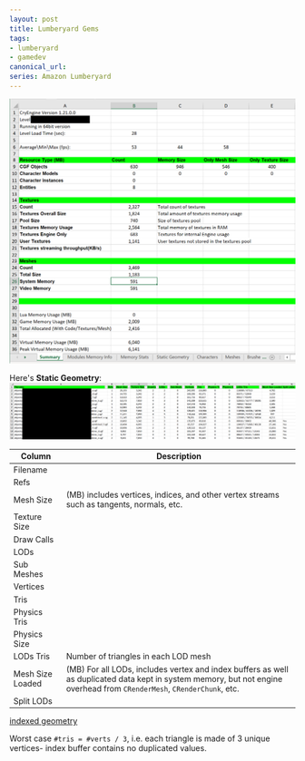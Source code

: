 ```yaml
---
layout: post
title: Lumberyard Gems
tags:
- lumberyard
- gamedev
canonical_url: 
series: Amazon Lumberyard
---
```


![](/assets/lmbr_savelevelstats.png)

Here's __Static Geometry__:  
![](/assets/lmbr_savelevelstats_static_geom.png)


| Column | Description
|-|-|
| Filename | 
| Refs | 
| Mesh Size | (MB) includes vertices, indices, and other vertex streams such as tangents, normals, etc.
| Texture Size
| Draw Calls
| LODs
| Sub Meshes
| Vertices
| Tris
| Physics Tris
| Physics Size
| LODs Tris | Number of triangles in each LOD mesh
| Mesh Size Loaded | (MB) For all LODs, includes vertex and index buffers as well as duplicated data kept in system memory, but not engine overhead from `CRenderMesh`, `CRenderChunk`, etc.
| Split LODs

[indexed geometry](http://www.opengl-tutorial.org/intermediate-tutorials/tutorial-9-vbo-indexing/)

Worst case `#tris = #verts / 3`, i.e. each triangle is made of 3 unique vertices- index buffer contains no duplicated values.